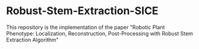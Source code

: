 # Robust-Stem-Extraction-SICE
This repository is the implementation of the paper "Robotic Plant Phenotype: Localization, Reconstruction, Post-Processing with Robust Stem Extraction Algorithm" 
